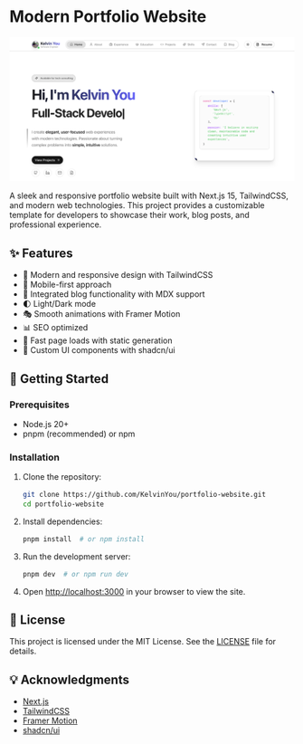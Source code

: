 # Modern Portfolio Website

![Portfolio](/public/images/projects/portfolio.jpg)

A sleek and responsive portfolio website built with Next.js 15, TailwindCSS, and modern web technologies. This project provides a customizable template for developers to showcase their work, blog posts, and professional experience.

## ✨ Features

- 🎨 Modern and responsive design with TailwindCSS
- 📱 Mobile-first approach
- 📝 Integrated blog functionality with MDX support
- 🌓 Light/Dark mode
- 🎭 Smooth animations with Framer Motion
- 📊 SEO optimized
- 🚀 Fast page loads with static generation
- 💅 Custom UI components with shadcn/ui

## 🚀 Getting Started

### Prerequisites

- Node.js 20+
- pnpm (recommended) or npm

### Installation

1. Clone the repository:

   ```sh
   git clone https://github.com/KelvinYou/portfolio-website.git
   cd portfolio-website
   ```

2. Install dependencies:

   ```sh
   pnpm install  # or npm install
   ```

3. Run the development server:

   ```sh
   pnpm dev  # or npm run dev
   ```

4. Open [http://localhost:3000](http://localhost:3000) in your browser to view the site.

## 📜 License

This project is licensed under the MIT License. See the [LICENSE](LICENSE) file for details.

## 💡 Acknowledgments

- [Next.js](https://nextjs.org/)
- [TailwindCSS](https://tailwindcss.com/)
- [Framer Motion](https://www.framer.com/motion/)
- [shadcn/ui](https://ui.shadcn.com/)

